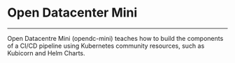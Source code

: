 # Open Datacenter Mini

---

Open Datacentre Mini (opendc-mini) teaches how to build the components of a CI/CD pipeline using Kubernetes community resources, such as Kubicorn and Helm Charts.
